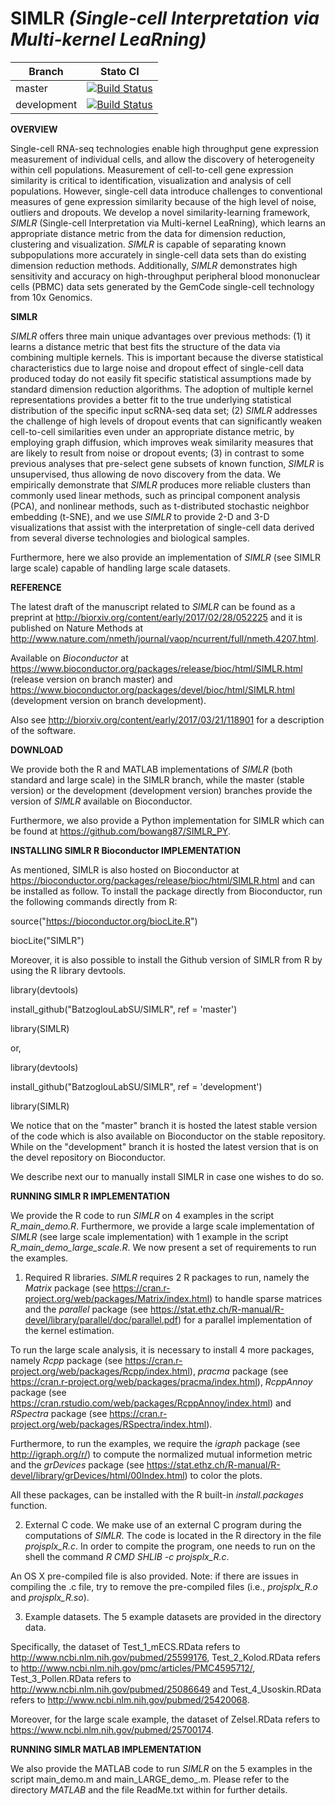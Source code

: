 **SIMLR** *(Single-cell Interpretation via Multi-kernel LeaRning)*
===============================

| Branch              | Stato CI      |
|---------------------|---------------|
| master | [![Build Status](https://travis-ci.org/BatzoglouLabSU/SIMLR.svg?branch=master)](https://travis-ci.org/BatzoglouLabSU/SIMLR) |
| development | [![Build Status](https://travis-ci.org/BatzoglouLabSU/SIMLR.svg?branch=development)](https://travis-ci.org/BatzoglouLabSU/SIMLR) |


**OVERVIEW**

Single-cell RNA-seq technologies enable high throughput gene expression measurement of individual cells, and allow the discovery of heterogeneity within cell populations.  Measurement of cell-to-cell gene expression similarity is critical to identification, visualization and analysis of cell populations. However, single-cell data introduce challenges to conventional measures of gene expression similarity because of the high level of noise, outliers and dropouts. We develop a novel similarity-learning framework, *SIMLR* (Single-cell Interpretation via Multi-kernel LeaRning), which learns an appropriate distance metric from the data for dimension reduction, clustering and visualization. *SIMLR* is capable of separating known subpopulations more accurately in single-cell data sets than do existing dimension reduction methods. Additionally, *SIMLR* demonstrates high sensitivity and accuracy on high-throughput peripheral blood mononuclear cells (PBMC) data sets generated by the GemCode single-cell technology from 10x Genomics. 

**SIMLR**

*SIMLR* offers three main unique advantages over previous methods: (1) it learns a distance metric that best fits the structure of the data via combining multiple kernels. This is important because the diverse statistical characteristics due to large noise and dropout effect of single-cell data produced today do not easily fit specific statistical assumptions made by standard dimension reduction algorithms. The adoption of multiple kernel representations provides a better fit to the true underlying statistical distribution of the specific input scRNA-seq data set; (2) *SIMLR* addresses the challenge of high levels of dropout events that can significantly weaken cell-to-cell similarities even under an appropriate distance metric, by employing graph diffusion, which improves weak similarity measures that are likely to result from noise or dropout events; (3) in contrast to some previous analyses that pre-select gene subsets of known function, *SIMLR* is unsupervised, thus allowing de novo discovery from the data. We empirically demonstrate that *SIMLR* produces more reliable clusters than commonly used linear methods, such as principal component analysis (PCA), and nonlinear methods, such as t-distributed stochastic neighbor embedding (t-SNE), and we use *SIMLR* to provide 2-D and 3-D visualizations that assist with the interpretation of single-cell data derived from several diverse technologies and biological samples. 

Furthermore, here we also provide an implementation of *SIMLR* (see SIMLR large scale) capable of handling large scale datasets. 

**REFERENCE**

The latest draft of the manuscript related to *SIMLR* can be found as a preprint at http://biorxiv.org/content/early/2017/02/28/052225 and it is published on Nature Methods at http://www.nature.com/nmeth/journal/vaop/ncurrent/full/nmeth.4207.html. 

Available on *Bioconductor* at https://www.bioconductor.org/packages/release/bioc/html/SIMLR.html (release version on branch master) and https://www.bioconductor.org/packages/devel/bioc/html/SIMLR.html (development version on branch development). 

Also see http://biorxiv.org/content/early/2017/03/21/118901 for a description of the software. 

**DOWNLOAD**

We provide both the R and MATLAB implementations of *SIMLR* (both standard and large scale) in the SIMLR branch, while the master (stable version) or the development (development version) branches provide the version of *SIMLR* available on Bioconductor. 

Furthermore, we also provide a Python implementation for SIMLR which can be found at https://github.com/bowang87/SIMLR_PY. 

**INSTALLING SIMLR R Bioconductor IMPLEMENTATION**

As mentioned, SIMLR is also hosted on Bioconductor at https://bioconductor.org/packages/release/bioc/html/SIMLR.html and can be installed as follow. To install the package directly from Bioconductor, run the following commands directly from R: 

source("https://bioconductor.org/biocLite.R")

biocLite("SIMLR")

Moreover, it is also possible to install the Github version of SIMLR from R by using the R library devtools. 

library(devtools)

install_github("BatzoglouLabSU/SIMLR", ref = 'master')

library(SIMLR)

or,

library(devtools)

install_github("BatzoglouLabSU/SIMLR", ref = 'development')

library(SIMLR)

We notice that on the "master" branch it is hosted the latest stable version of the code which is also available on Bioconductor on the stable repository. While on the "development" branch it is hosted the latest version that is on the devel repository on Bioconductor. 

We describe next our to manually install SIMLR in case one wishes to do so. 

**RUNNING SIMLR R IMPLEMENTATION**

We provide the R code to run *SIMLR* on 4 examples in the script *R_main_demo.R*. Furthermore, we provide a large scale implementation of *SIMLR* (see large scale implementation) with 1 example in the script *R_main_demo_large_scale.R*. We now present a set of requirements to run the examples. 

1) Required R libraries. *SIMLR* requires 2 R packages to run, namely the *Matrix* package (see https://cran.r-project.org/web/packages/Matrix/index.html) to handle sparse matrices and the *parallel* package (see https://stat.ethz.ch/R-manual/R-devel/library/parallel/doc/parallel.pdf) for a parallel implementation of the kernel estimation. 

To run the large scale analysis, it is necessary to install 4 more packages, namely *Rcpp* package (see https://cran.r-project.org/web/packages/Rcpp/index.html), *pracma* package (see https://cran.r-project.org/web/packages/pracma/index.html), *RcppAnnoy* package (see https://cran.rstudio.com/web/packages/RcppAnnoy/index.html) and *RSpectra* package (see https://cran.r-project.org/web/packages/RSpectra/index.html). 

Furthermore, to run the examples, we require the *igraph* package (see http://igraph.org/r/) to compute the normalized mutual informetion metric and the *grDevices* package (see https://stat.ethz.ch/R-manual/R-devel/library/grDevices/html/00Index.html) to color the plots. 

All these packages, can be installed with the R built-in *install.packages* function. 

2) External C code. We make use of an external C program during the computations of *SIMLR*. The code is located in the R directory in the file *projsplx_R.c*. In order to compite the program, one needs to run on the shell the command *R CMD SHLIB -c projsplx_R.c*. 

An OS X pre-compiled file is also provided. Note: if there are issues in compiling the .c file, try to remove the pre-compiled files (i.e., *projsplx_R.o* and *projsplx_R.so*). 

3) Example datasets. The 5 example datasets are provided in the directory data. 

Specifically, the dataset of Test_1_mECS.RData refers to http://www.ncbi.nlm.nih.gov/pubmed/25599176, Test_2_Kolod.RData refers to http://www.ncbi.nlm.nih.gov/pmc/articles/PMC4595712/, Test_3_Pollen.RData refers to http://www.ncbi.nlm.nih.gov/pubmed/25086649 and Test_4_Usoskin.RData refers to http://www.ncbi.nlm.nih.gov/pubmed/25420068. 

Moreover, for the large scale example, the dataset of Zelsel.RData refers to https://www.ncbi.nlm.nih.gov/pubmed/25700174. 

**RUNNING SIMLR MATLAB IMPLEMENTATION**

We also provide the MATLAB code to run *SIMLR* on the 5 examples in the script main_demo.m and main_LARGE_demo_.m. Please refer to the directory *MATLAB* and the file ReadMe.txt within for further details. 
